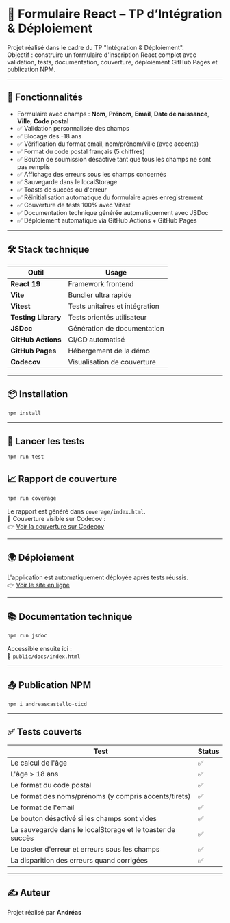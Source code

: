 # 📝 Formulaire React – TP d’Intégration & Déploiement

Projet réalisé dans le cadre du TP "Intégration & Déploiement".  
Objectif : construire un formulaire d'inscription React complet avec validation, tests, documentation, couverture, déploiement GitHub Pages et publication NPM.

---

## 🚀 Fonctionnalités

- Formulaire avec champs : **Nom**, **Prénom**, **Email**, **Date de naissance**, **Ville**, **Code postal**
- ✅ Validation personnalisée des champs
- ✅ Blocage des -18 ans
- ✅ Vérification du format email, nom/prénom/ville (avec accents)
- ✅ Format du code postal français (5 chiffres)
- ✅ Bouton de soumission désactivé tant que tous les champs ne sont pas remplis
- ✅ Affichage des erreurs sous les champs concernés
- ✅ Sauvegarde dans le localStorage
- ✅ Toasts de succès ou d'erreur
- ✅ Réinitialisation automatique du formulaire après enregistrement
- ✅ Couverture de tests 100% avec Vitest
- ✅ Documentation technique générée automatiquement avec JSDoc
- ✅ Déploiement automatique via GitHub Actions + GitHub Pages

---

## 🛠️ Stack technique

| Outil                         | Usage                                |
|------------------------------|--------------------------------------|
| **React 19**             | Framework frontend             |
| **Vite**                 | Bundler ultra rapide           |
| **Vitest**               | Tests unitaires et intégration |
| **Testing Library**      | Tests orientés utilisateur     |
| **JSDoc**                | Génération de documentation    |
| **GitHub Actions**       | CI/CD automatisé               |
| **GitHub Pages**         | Hébergement de la démo         |
| **Codecov**              | Visualisation de couverture    |

---

## 📦 Installation

```bash
npm install
```

---

## 🧪 Lancer les tests

```bash
npm run test
```

## 📈 Rapport de couverture

```bash
npm run coverage
```

Le rapport est généré dans `coverage/index.html`.  
📡 Couverture visible sur Codecov :  
👉 [Voir la couverture sur Codecov](https://app.codecov.io/gh/andreascastello/integ-deploiement)

---

## 🌍 Déploiement

L'application est automatiquement déployée après tests réussis.  
👉 [Voir le site en ligne](https://andreascastello.github.io/integ-deploiement/)

---

## 📚 Documentation technique

```bash
npm run jsdoc
```

Accessible ensuite ici :  
📁 `public/docs/index.html`

---

## 📤 Publication NPM

```bash
npm i andreascastello-cicd
```

---

## ✅ Tests couverts

| Test | Status |
|------|--------|
| Le calcul de l'âge | ✅ |
| L'âge > 18 ans | ✅ |
| Le format du code postal | ✅ |
| Le format des noms/prénoms (y compris accents/tirets) | ✅ |
| Le format de l'email | ✅ |
| Le bouton désactivé si les champs sont vides | ✅ |
| La sauvegarde dans le localStorage et le toaster de succès | ✅ |
| Le toaster d'erreur et erreurs sous les champs | ✅ |
| La disparition des erreurs quand corrigées | ✅ |

---

## ✍️ Auteur

Projet réalisé par **Andréas**